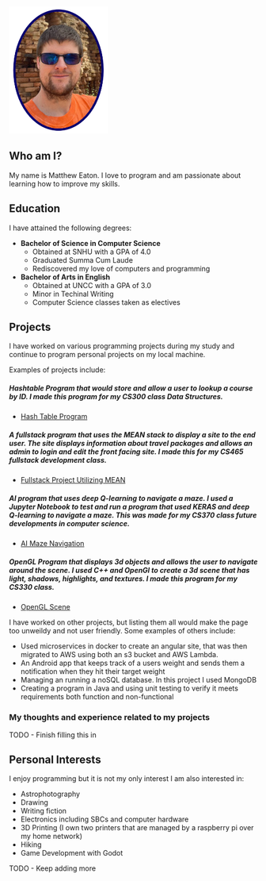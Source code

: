 
<img src="assets/headshot.png" width="200"></img>

## Who am I?
My name is Matthew Eaton. I love to program and am passionate about learning how to improve my skills.

## Education
I have attained the following degrees:

- **Bachelor of Science in Computer Science**
    - Obtained at SNHU with a GPA of 4.0
    - Graduated Summa Cum Laude
    - Rediscovered my love of computers and programming
- **Bachelor of Arts in English**
    - Obtained at UNCC with a GPA of 3.0
    - Minor in Techinal Writing
    - Computer Science classes taken as electives

## Projects
I have worked on various programming projects during my study and continue to program personal projects on my local machine.

Examples of projects include:

##### Hashtable Program that would store and allow a user to lookup a course by ID. I made this program for my CS300 class Data Structures.
- [Hash Table Program](https://github.com/matt200346/cs300)

##### A fullstack program that uses the MEAN stack to display a site to the end user. The site displays information about travel packages and allows an admin to login and edit the front facing site. I made this for my CS465 fullstack development class.
- [Fullstack Project Utilizing MEAN](https://github.com/matt200346/cs465-fullstack)

##### AI program that uses deep Q-learning to navigate a maze. I used a Jupyter Notebook to test and run a program that used KERAS and deep Q-learning to navigate a maze. This was made for my CS370 class future developments in computer science.
- [AI Maze Navigation](https://github.com/matt200346/cs370)

##### OpenGL Program that displays 3d objects and allows the user to navigate around the scene. I used C++ and OpenGl to create a 3d scene that has light, shadows, highlights, and textures. I made this program for my CS330 class.
- [OpenGL Scene](https://github.com/matt200346/cs-330)

I have worked on other projects, but listing them all would make the page too unweildy and not user friendly. Some examples of others include:
- Used microservices in docker to create an angular site, that was then migrated to AWS using both an s3 bucket and AWS Lambda.
- An Android app that keeps track of a users weight and sends them a notification when they hit their target weight
- Managing an running a noSQL database. In this project I used MongoDB
- Creating a program in Java and using unit testing to verify it meets requirements both function and non-functional

### My thoughts and experience related to my projects
TODO - Finish filling this in


## Personal Interests
I enjoy programming but it is not my only interest I am also interested in:
- Astrophotography
- Drawing
- Writing fiction
- Electronics including SBCs and computer hardware
- 3D Printing (I own two printers that are managed by a raspberry pi over my home network)
- Hiking
- Game Development with Godot

TODO -  Keep adding more

